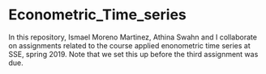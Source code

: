 # Econometric_Time_series
In this repository, Ismael Moreno Martinez, Athina Swahn and I collaborate on assignments related to the course applied enonometric time series at SSE, spring 2019. Note that we set this up before the third assignment was due.
